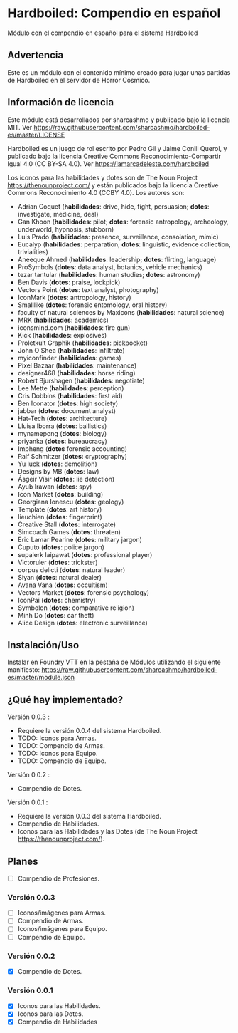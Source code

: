 # Hardboiled: Compendio en español

Módulo con el compendio en español para el sistema Hardboiled

## Advertencia

Este es un módulo con el contenido mínimo creado para jugar unas partidas de Hardboiled en el servidor de Horror Cósmico.

## Información de licencia

Este módulo está desarrollados por sharcashmo y publicado bajo la licencia MIT. Ver
<https://raw.githubusercontent.com/sharcashmo/hardboiled-es/master/LICENSE>

Hardboiled es un juego de rol escrito por Pedro Gil y Jaime Conill Querol, y publicado bajo la licencia
Creative Commons Reconocimiento-Compartir Igual 4.0 (CC BY-SA 4.0). Ver
<https://lamarcadeleste.com/hardboiled>

Los iconos para las habilidades y dotes son de The Noun Project <https://thenounproject.com/> y están
publicados bajo la licencia Creative Commons Reconocimiento 4.0 (CCBY 4.0). Los autores son:
* Adrian Coquet (**habilidades**: drive, hide, fight, persuasion; **dotes**: investigate, medicine, deal)
* Gan Khoon (**habilidades**: pilot; **dotes**: forensic antropology, archeology, underworld, hypnosis, stubborn)
* Luis Prado (**habilidades**: presence, surveillance, consolation, mimic)
* Eucalyp (**habilidades**: perparation; **dotes**: linguistic, evidence collection, trivialities)
* Aneeque Ahmed (**habilidades**: leadership; **dotes**: flirting, language)
* ProSymbols (**dotes**: data analyst, botanics, vehicle mechanics)
* tezar tantular (**habilidades**: human studies; **dotes**: astronomy)
* Ben Davis (**dotes**: praise, lockpick)
* Vectors Point (**dotes**: text analyst, photography)
* IconMark (**dotes**: antropology, history)
* Smalllike (**dotes**: forensic entomology, oral history)
* faculty of natural sciences by Maxicons (**habilidades**: natural science)
* MRK (**habilidades**: academics)
* iconsmind.com (**habilidades**: fire gun)
* Kick (**habilidades**: explosives)
* Proletkult Graphik (**habilidades**: pickpocket)
* John O'Shea (**habilidades**: infiltrate)
* myiconfinder (**habilidades**: games)
* Pixel Bazaar (**habilidades**: maintenance)
* designer468 (**habilidades**: horse riding)
* Robert Bjurshagen (**habilidades**: negotiate)
* Lee Mette (**habilidades**: perception)
* Cris Dobbins (**habilidades**: first aid)
* Ben Iconator (**dotes**: high society)
* jabbar (**dotes**: document analyst) 
* Hat-Tech (**dotes**: architecture)
* Lluisa Iborra (**dotes**: ballistics)
* mynamepong (**dotes**: biology)
* priyanka (**dotes**: bureaucracy)
* Impheng (**dotes** forensic accounting)
* Ralf Schmitzer (**dotes**: cryptography)
* Yu luck (**dotes**: demolition)
* Designs by MB (**dotes**: law)
* Ásgeir Vísir (**dotes**: lie detection)
* Ayub Irawan (**dotes**: spy)
* Icon Market (**dotes**: building)
* Georgiana Ionescu (**dotes**: geology)
* Template (**dotes**: art history)
* lieuchien (**dotes**: fingerprint)
* Creative Stall (**dotes**: interrogate)
* Simcoach Games (**dotes**: threaten)
* Eric Lamar Pearine (**dotes**: military jargon)
* Cuputo (**dotes**: police jargon)
* supalerk laipawat (**dotes**: professional player)
* Victoruler (**dotes**: trickster)
* corpus delicti (**dotes**: natural leader)
* Siyan (**dotes**: natural dealer)
* Avana Vana (**dotes**: occultism)
* Vectors Market (**dotes**: forensic psychology)
* IconPai (**dotes**: chemistry)
* Symbolon (**dotes**: comparative religion)
* Minh Do (**dotes**: car theft)
* Alice Design (**dotes**: electronic surveillance)

## Instalación/Uso

Instalar en Foundry VTT en la pestaña de Módulos utilizando el siguiente manifiesto:
<https://raw.githubusercontent.com/sharcashmo/hardboiled-es/master/module.json>  

## ¿Qué hay implementado?

Versión 0.0.3 :

* Requiere la versión 0.0.4 del sistema Hardboiled.
* TODO: Iconos para Armas.
* TODO: Compendio de Armas.
* TODO: Iconos para Equipo.
* TODO: Compendio de Equipo.

Versión 0.0.2 :

* Compendio de Dotes.

Versión 0.0.1 :

* Requiere la versión 0.0.3 del sistema Hardboiled.
* Compendio de Habilidades.
* Iconos para las Habilidades y las Dotes (de The Noun Project <https://thenounproject.com/>).

## Planes

* [ ] Compendio de Profesiones.

### Versión 0.0.3

* [ ] Iconos/imágenes para Armas.
* [ ] Compendio de Armas.
* [ ] Iconos/imágenes para Equipo.
* [ ] Compendio de Equipo.

### Versión 0.0.2

* [X] Compendio de Dotes.

### Versión 0.0.1

* [X] Iconos para las Habilidades.
* [X] Iconos para las Dotes.
* [X] Compendio de Habilidades